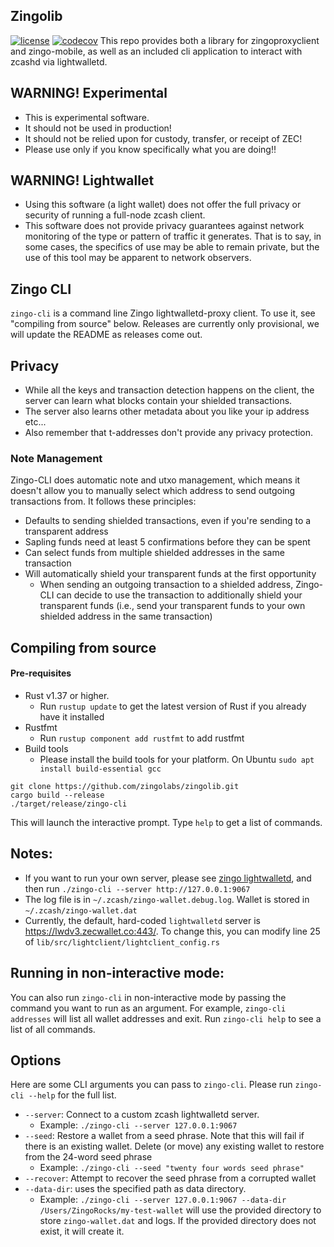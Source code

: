 ## Zingolib
[![license](https://img.shields.io/github/license/zingolabs/zingolib)](LICENSE) [![codecov](https://codecov.io/gh/zingolabs/zingolib/branch/dev/graph/badge.svg?token=WMKTJMQY28)](https://codecov.io/gh/zingolabs/zingolib)
This repo provides both a library for zingoproxyclient and zingo-mobile, as well as an included cli application to interact with zcashd via lightwalletd.

## WARNING! Experimental
* This is experimental software. 
* It should not be used in production! 
* It should not be relied upon for custody, transfer, or receipt of ZEC!
* Please use only if you know specifically what you are doing!!

## WARNING! Lightwallet
* Using this software (a light wallet) does not offer the full privacy or security of running a full-node zcash client.
* This software does not provide privacy guarantees against network monitoring of the type or pattern of traffic it generates. That is to say, in some cases, the specifics of use may be able to remain private, but the use of this tool may be apparent to network observers.

## Zingo CLI
`zingo-cli` is a command line Zingo lightwalletd-proxy client. To use it, see "compiling from source" below. Releases are currently only provisional, we will update the README as releases come out.

## Privacy 
* While all the keys and transaction detection happens on the client, the server can learn what blocks contain your shielded transactions.
* The server also learns other metadata about you like your ip address etc...
* Also remember that t-addresses don't provide any privacy protection.

### Note Management
Zingo-CLI does automatic note and utxo management, which means it doesn't allow you to manually select which address to send outgoing transactions from. It follows these principles:
* Defaults to sending shielded transactions, even if you're sending to a transparent address
* Sapling funds need at least 5 confirmations before they can be spent
* Can select funds from multiple shielded addresses in the same transaction
* Will automatically shield your transparent funds at the first opportunity
    * When sending an outgoing transaction to a shielded address, Zingo-CLI can decide to use the transaction to additionally shield your transparent funds (i.e., send your transparent funds to your own shielded address in the same transaction)

## Compiling from source

#### Pre-requisites
* Rust v1.37 or higher.
    * Run `rustup update` to get the latest version of Rust if you already have it installed
* Rustfmt
    * Run `rustup component add rustfmt` to add rustfmt
* Build tools
    * Please install the build tools for your platform. On Ubuntu `sudo apt install build-essential gcc`

```
git clone https://github.com/zingolabs/zingolib.git
cargo build --release
./target/release/zingo-cli
```

This will launch the interactive prompt. Type `help` to get a list of commands.

## Notes:
* If you want to run your own server, please see [zingo lightwalletd](https://github.com/zingolabs/lightwalletd), and then run `./zingo-cli --server http://127.0.0.1:9067`
* The log file is in `~/.zcash/zingo-wallet.debug.log`. Wallet is stored in `~/.zcash/zingo-wallet.dat`
* Currently, the default, hard-coded `lightwalletd` server is https://lwdv3.zecwallet.co:443/. To change this, you can modify line 25 of `lib/src/lightclient/lightclient_config.rs`

## Running in non-interactive mode:
You can also run `zingo-cli` in non-interactive mode by passing the command you want to run as an argument. For example, `zingo-cli addresses` will list all wallet addresses and exit. 
Run `zingo-cli help` to see a list of all commands. 

## Options
Here are some CLI arguments you can pass to `zingo-cli`. Please run `zingo-cli --help` for the full list. 

* `--server`: Connect to a custom zcash lightwalletd server. 
    * Example: `./zingo-cli --server 127.0.0.1:9067`
* `--seed`: Restore a wallet from a seed phrase. Note that this will fail if there is an existing wallet. Delete (or move) any existing wallet to restore from the 24-word seed phrase
    * Example: `./zingo-cli --seed "twenty four words seed phrase"`
 * `--recover`: Attempt to recover the seed phrase from a corrupted wallet
 * `--data-dir`: uses the specified path as data directory.
    * Example: `./zingo-cli --server 127.0.0.1:9067 --data-dir /Users/ZingoRocks/my-test-wallet` will use the provided directory to store `zingo-wallet.dat` and logs. If the provided directory does not exist, it will create it.
